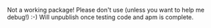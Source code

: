 Not a working package! Please don't use (unless you want to help me debug!) :-)
Will unpublish once testing code and apm is complete.
